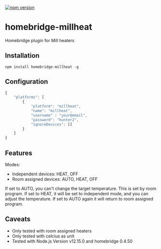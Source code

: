 [![npm version](https://badge.fury.io/js/homebridge-millheat.svg)](https://www.npmjs.com/package/homebridge-millheat)

# homebridge-millheat

Homebridge plugin for Mill heaters

## Installation

```
npm install homebridge-millheat -g
```

## Configuration

```javascript
{
    "platforms": [
        {
            "platform": "millheat",
            "name": "millheat",
            "username" : "your@email",
            "password": "hunter2",
            "ignoreDevices": []
        }
    ]
}

```

## Features

Modes:

- Independent devices: HEAT, OFF
- Room assigned devices: AUTO, HEAT, OFF

If set to AUTO, you can't change the target temperature. This is set by room program. If set to HEAT, it will be set to independent mode, and you can adjust the temperature. If set to AUTO again it will return to room assigned program.

## Caveats

- Only tested with room assigned heaters
- Only tested with celcius as unit
- Tested with Node.js Version v12.15.0 and homebridge 0.4.50
